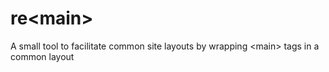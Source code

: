 # re\<main>
A small tool to facilitate common site layouts by wrapping &lt;main> tags in a common layout
